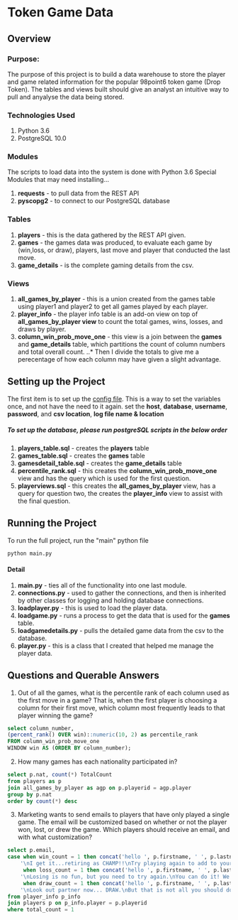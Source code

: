 # Token Game Data
## Overview
### Purpose:
The purpose of this project is to build a data warehouse to store the player and game related information for the popular 98point6 token game (Drop Token).
The tables and views built should give an analyst an intuitive way to pull and anyalyse the data being stored.

### Technologies Used
1. Python 3.6
2. PostgreSQL 10.0
### Modules
The scripts to load data into the system is done with Python 3.6
Special Modules that may need installing...
1. **requests** - to pull data from the REST API
2. **pyscopg2** - to connect to our PostgreSQL database

### Tables
1. **players** - this is the data gathered by the REST API given.
2. **games** - the games data was produced, to evaluate each game by (win,loss, or draw), players, last move and player that conducted the last move.
3. **game_details** - is the complete gaming details from the csv.

### Views
1. **all_games_by_player** - this is a union created from the games table using player1 and player2 to get all games played by each player.
2. **player_info** - the player info table is an add-on view on top of **all_games_by_player view** to count the total games, wins, losses, and draws by player.
3. **column_win_prob_move_one** - this view is a join between the **games** and **game_details** table, which partitions the count of column numbers and total overall count.
   ..* Then I divide the totals to give me a perecentage of how each column may have given a slight advantage.


## Setting up the Project
The first item is to set up the [config file](https://github.com/warrenwrate/token_project/blob/master/pythonproj/configdata.cfg).
This is a way to set the variables once, and not have the need to it again.
set the **host**, **database**, **username**, **password**, and **csv location**, **log file name & location**

##### To set up the database, please run postgreSQL scripts in the below order
1. **players_table.sql** - creates the **players** table
2. **games_table.sql** - creates the **games** table
3. **gamesdetail_table.sql** - creates the **game_details** table
4. **percentile_rank.sql** - this creates the **column_win_prob_move_one** view and has the query which is used for the first question.
5. **playerviews.sql** - this creates the **all_games_by_player** view, has a query for question two, the creates the **player_info** view to assist with the final question.


## Running the Project
To run the full project, run the "main" python file
```python
python main.py
```
#### Detail
1. **main.py** - ties all of the functionality into one last module.
2. **connections.py** - used to gather the connections, and then is inherited by other classes for logging and holding database connections.
3. **loadplayer.py** - this is used to load the player data. 
4. **loadgame.py** - runs a process to get the data that is used for the **games** table.
5. **loadgamedetails.py** - pulls the detailed game data from the csv to the database.
6. **player.py** - this is a class that I created that helped me manage the player data.



## Questions and Querable Answers

1. Out of all the games, what is the percentile rank of each column used as the
   first move in a game? That is, when the first player is choosing a column
   for their first move, which column most frequently leads to that player
   winning the game?

```sql
select column_number,
(percent_rank() OVER win)::numeric(10, 2) as percentile_rank
FROM column_win_prob_move_one 
WINDOW win AS (ORDER BY column_number);
```
2. How many games has each nationality participated in?
```sql
select p.nat, count(*) TotalCount
from players as p
join all_games_by_player as agp on p.playerid = agp.player
group by p.nat
order by count(*) desc
```

3. Marketing wants to send emails to players that have only played a single
   game. The email will be customized based on whether or not the player won,
   lost, or drew the game. Which players should receive an email, and with what
   customization?
```sql
select p.email,
case when win_count = 1 then concat('hello ', p.firstname, ' ', p.lastname ,
	'\nI get it...retiring as CHAMP!!\nTry playing again to add to your legacy!')
	 when loss_count = 1 then concat('hello ', p.firstname, ' ', p.lastname ,
	'\nLosing is no fun, but you need to try again.\nYou can do it! We BELIEVE!!!')
	 when draw_count = 1 then concat('hello ', p.firstname, ' ', p.lastname ,
	'\nLook out partner now... DRAW.\nBut that is not all you should do.  Please play again.') else 'uh oh no value' end custom_message
from player_info p_info
join players p on p_info.player = p.playerid
where total_count = 1
```
